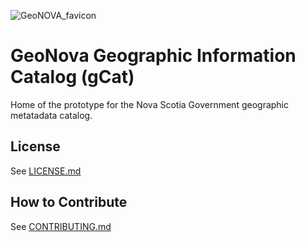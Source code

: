 ![GeoNOVA_favicon](https://github.com/GatewayGeo/gCat/assets/1611709/4c58a51d-9b13-46a9-8056-2b6d3334c920) 
# GeoNova Geographic Information Catalog (gCat)

Home of the prototype for the Nova Scotia Government geographic metatadata catalog.


License
-------

See [LICENSE.md](LICENSE.md)

How to Contribute
-----------------

See [CONTRIBUTING.md](CONTRIBUTING.md)



